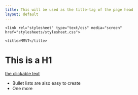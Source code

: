 ```yaml
---
title: This will be used as the title-tag of the page head
layout: default
---
```

  <head>
    <meta charset='utf-8'>
    <meta http-equiv="X-UA-Compatible" content="chrome=1">
    <meta name="description" content="MMVT : The Multi-Modality Visualization Tool (MMVT) is built for researchers who wish to have a better understanding of their neuroimaging anatomical and spatio-temporal data">

    <link rel="stylesheet" type="text/css" media="screen" href="stylesheets/stylesheet.css">

    <title>MMVT</title>
  </head>

# This is a H1

[the clickable text](http://xlson.com/)

* Bullet lists are also easy to create
* One more

